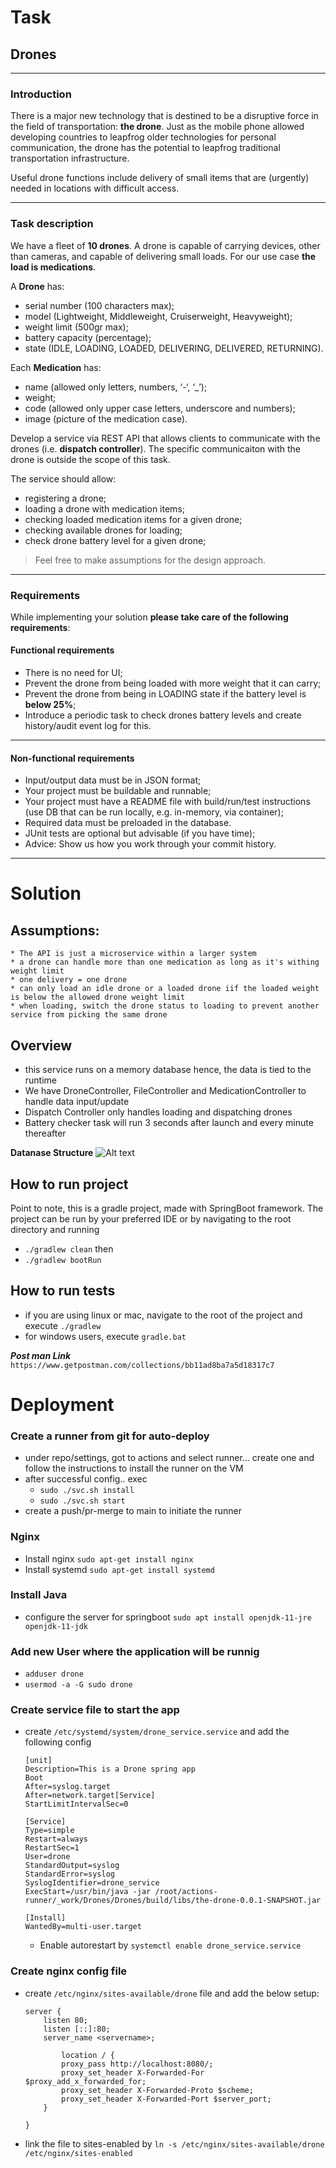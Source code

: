 # Task
## Drones
---
### Introduction

There is a major new technology that is destined to be a disruptive force in the field of transportation: **the drone**. Just as the mobile phone allowed developing countries to leapfrog older technologies for personal communication, the drone has the potential to leapfrog traditional transportation infrastructure.

Useful drone functions include delivery of small items that are (urgently) needed in locations with difficult access.

---

### Task description

We have a fleet of **10 drones**. A drone is capable of carrying devices, other than cameras, and capable of delivering small loads. For our use case **the load is medications**.

A **Drone** has:
- serial number (100 characters max);
- model (Lightweight, Middleweight, Cruiserweight, Heavyweight);
- weight limit (500gr max);
- battery capacity (percentage);
- state (IDLE, LOADING, LOADED, DELIVERING, DELIVERED, RETURNING).

Each **Medication** has: 
- name (allowed only letters, numbers, ‘-‘, ‘_’);
- weight;
- code (allowed only upper case letters, underscore and numbers);
- image (picture of the medication case).

Develop a service via REST API that allows clients to communicate with the drones (i.e. **dispatch controller**). The specific communicaiton with the drone is outside the scope of this task. 

The service should allow:
- registering a drone;
- loading a drone with medication items;
- checking loaded medication items for a given drone; 
- checking available drones for loading;
- check drone battery level for a given drone;

> Feel free to make assumptions for the design approach. 

---

### Requirements

While implementing your solution **please take care of the following requirements**: 

#### Functional requirements

- There is no need for UI;
- Prevent the drone from being loaded with more weight that it can carry;
- Prevent the drone from being in LOADING state if the battery level is **below 25%**;
- Introduce a periodic task to check drones battery levels and create history/audit event log for this.

---

#### Non-functional requirements

- Input/output data must be in JSON format;
- Your project must be buildable and runnable;
- Your project must have a README file with build/run/test instructions (use DB that can be run locally, e.g. in-memory, via container);
- Required data must be preloaded in the database.
- JUnit tests are optional but advisable (if you have time);
- Advice: Show us how you work through your commit history.

---

# Solution
## Assumptions:
	* The API is just a microservice within a larger system
    * a drone can handle more than one medication as long as it's withing weight limit
    * one delivery = one drone
    * can only load an idle drone or a loaded drone iif the loaded weight is below the allowed drone weight limit
    * when loading, switch the drone status to loading to prevent another service from picking the same drone
## Overview
- this service runs on a memory database hence, the data is tied to the runtime
- We have DroneController, FileController and MedicationController to handle data input/update
- Dispatch Controller only handles loading and dispatching drones
- Battery checker task will run 3 seconds after launch and every minute thereafter

**Datanase Structure**
![Alt text](uploads/Screenshot%20from%202022-07-11%2018-42-48.png "Database models")

## How to run project
Point to note, this is a gradle project, made with SpringBoot framework. 
The project can be run by your preferred IDE or by navigating to the root directory 
and running 
- `./gradlew clean` then 
- `./gradlew bootRun`
## How to run tests
- if you are using linux or mac, navigate to the root of the project and execute `./gradlew`
- for windows users, execute `gradle.bat`

***Post man Link***
`https://www.getpostman.com/collections/bb11ad8ba7a5d18317c7`


# Deployment

### Create a runner from git for auto-deploy
- under repo/settings, got to actions and select runner... create one and follow the instructions to install the runner on the VM
- after successful config.. exec 
    - `sudo ./svc.sh install`
    - `sudo ./svc.sh start`
- create a push/pr-merge to main to initiate the runner
### Nginx
- Install nginx `sudo apt-get install nginx`
- Install systemd `sudo apt-get install systemd`
### Install Java
- configure the server for springboot `sudo apt install openjdk-11-jre openjdk-11-jdk`
### Add new User where the application will be runnig
- `adduser drone`
- `usermod -a -G sudo drone`
### Create service file to start the app
- create `/etc/systemd/system/drone_service.service` and add the following config
    ```
    [unit]
    Description=This is a Drone spring app
    Boot
    After=syslog.target
    After=network.target[Service]
    StartLimitIntervalSec=0

    [Service]
    Type=simple
    Restart=always
    RestartSec=1
    User=drone
    StandardOutput=syslog
    StandardError=syslog
    SyslogIdentifier=drone_service
    ExecStart=/usr/bin/java -jar /root/actions-runner/_work/Drones/Drones/build/libs/the-drone-0.0.1-SNAPSHOT.jar

    [Install]
    WantedBy=multi-user.target
    ```
    - Enable autorestart by `systemctl enable drone_service.service`
### Create nginx config file
- create `/etc/nginx/sites-available/drone` file and add the below setup:
    ```
    server {
        listen 80;
        listen [::]:80;
        server_name <servername>;

            location / {
            proxy_pass http://localhost:8080/;
            proxy_set_header X-Forwarded-For $proxy_add_x_forwarded_for;
            proxy_set_header X-Forwarded-Proto $scheme;
            proxy_set_header X-Forwarded-Port $server_port;
        }

    }
    ```
- link the file to sites-enabled by `ln -s /etc/nginx/sites-available/drone /etc/nginx/sites-enabled`